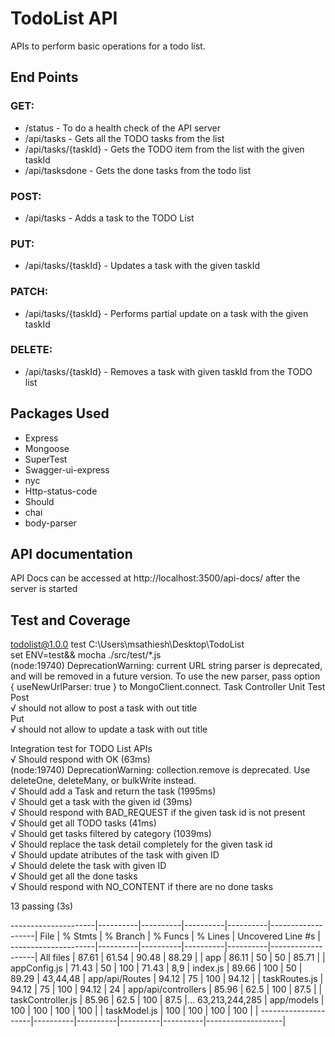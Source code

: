 # TodoList API
APIs to perform basic operations for a todo list.

## End Points
### GET:
* /status - To do a health check of the API server
* /api/tasks - Gets all the TODO tasks from the list
* /api/tasks/{taskId} - Gets the TODO item from the list with the given taskId
* /api/tasksdone - Gets the done tasks from the todo list
### POST:
* /api/tasks - Adds a task to the TODO List
### PUT:
* /api/tasks/{taskId} - Updates a task  with the given taskId
### PATCH:
* /api/tasks/{taskId} - Performs partial update on a task with the given taskId
### DELETE:
* /api/tasks/{taskId} - Removes a task with given taskId from the TODO list

## Packages Used
* Express
* Mongoose
* SuperTest
* Swagger-ui-express
* nyc
* Http-status-code
* Should
* chai
* body-parser

## API documentation
API Docs can be accessed at http://localhost:3500/api-docs/ after the server is started

## Test and Coverage

 todolist@1.0.0 test C:\Users\msathiesh\Desktop\TodoList                                                                                                                                              
 set ENV=test&& mocha ./src/test/*.js                                                                                                                                                                                                                                                                                                          
(node:19740) DeprecationWarning: current URL string parser is deprecated, and will be removed in a future version. To use the new parser, pass option { useNewUrlParser: true } to MongoClient.connect.
  Task Controller Unit Test                                                                                                                                                                            
    Post                                                                                                                                                                                               
      √ should not allow to post a task with out title                                                                                                                                                 
    Put                                                                                                                                                                                                
      √ should not allow to update a task with out title                                                                                                                                               
                                                                                                                                                                                                       
  Integration test for TODO List APIs                                                                                                                                                                  
    √ Should respond with OK (63ms)                                                                                                                                                                    
(node:19740) DeprecationWarning: collection.remove is deprecated. Use deleteOne, deleteMany, or bulkWrite instead.                                                                                     
    √ Should add a Task and return the task (1995ms)                                                                                                                                                   
    √ Should get a task with the given id (39ms)                                                                                                                                                       
    √ Should respond with BAD_REQUEST if the given task id is not present                                                                                                                              
    √ Should get all TODO tasks (41ms)                                                                                                                                                                 
    √ Should get tasks filtered by category (1039ms)                                                                                                                                                   
    √ Should replace the task detail completely for the given task id                                                                                                                                  
    √ Should update atributes of the task with given ID                                                                                                                                                
    √ Should delete the task with given ID                                                                                                                                                             
    √ Should get all the done tasks                                                                                                                                                                    
    √ Should respond with NO_CONTENT if there are no done tasks                                                                                                                                        
                                                              
  13 passing (3s)    
  
---------------------|----------|----------|----------|----------|-------------------|
File                 |  % Stmts | % Branch |  % Funcs |  % Lines | Uncovered Line #s |
---------------------|----------|----------|----------|----------|-------------------|
All files            |    87.61 |    61.54 |    90.48 |    88.29 |                   |
 app                 |    86.11 |       50 |       50 |    85.71 |                   |
  appConfig.js       |    71.43 |       50 |      100 |    71.43 |               8,9 |
  index.js           |    89.66 |      100 |       50 |    89.29 |          43,44,48 |
 app/api/Routes      |    94.12 |       75 |      100 |    94.12 |                   |
  taskRoutes.js      |    94.12 |       75 |      100 |    94.12 |                24 |
 app/api/controllers |    85.96 |     62.5 |      100 |     87.5 |                   |
  taskController.js  |    85.96 |     62.5 |      100 |     87.5 |... 63,213,244,285 |
 app/models          |      100 |      100 |      100 |      100 |                   |
  taskModel.js       |      100 |      100 |      100 |      100 |                   |
---------------------|----------|----------|----------|----------|-------------------| 
